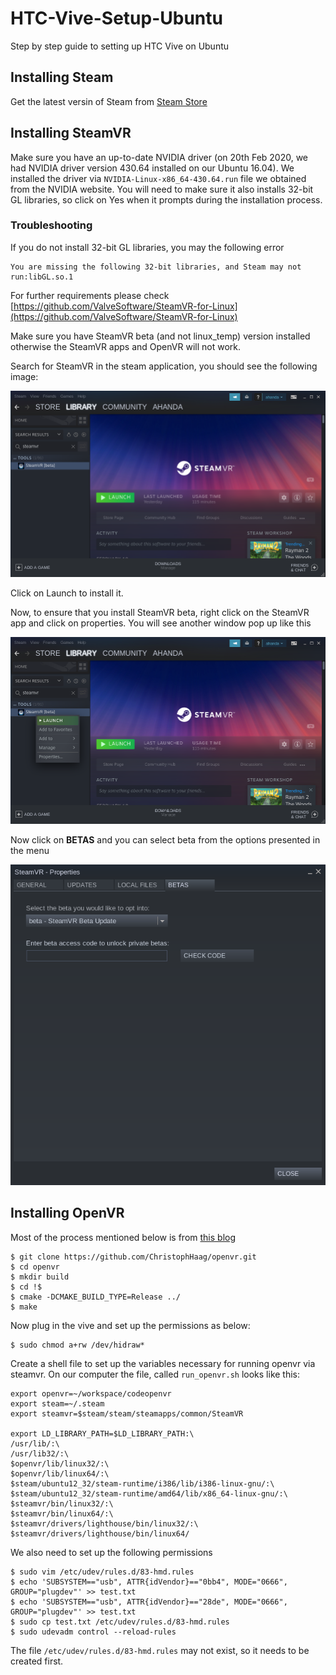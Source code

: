 # HTC-Vive-Setup-Ubuntu
Step by step guide to setting up HTC Vive on Ubuntu

## Installing Steam

Get the latest versin of Steam from [Steam Store](https://www.steamvr.com/en/)

## Installing SteamVR 

Make sure you have an up-to-date NVIDIA driver (on 20th Feb 2020, we had NVIDIA driver version 430.64 installed on our Ubuntu 16.04). We installed the driver via `NVIDIA-Linux-x86_64-430.64.run` file we obtained from the NVIDIA website. You will need to make sure it also installs 32-bit GL libraries, so click on Yes when it prompts during the installation process.

### Troubleshooting
If you do not install 32-bit GL libraries, you may the following error 

```
You are missing the following 32-bit libraries, and Steam may not run:libGL.so.1
```


For further requirements please check [https://github.com/ValveSoftware/SteamVR-for-Linux](https://github.com/ValveSoftware/SteamVR-for-Linux)

Make sure you have SteamVR beta (and not linux_temp) version installed otherwise the SteamVR apps and OpenVR will not work. 

Search for SteamVR in the steam application, you should see the following image:

![SteamVR search](/images/steam_vr_search.png) 

Click on Launch to install it. 

Now, to ensure that you install SteamVR beta, right click on the SteamVR app and click on properties. You will see another window pop up like this 

![SteamVR properties](/images/steam_vr_properties.png) 

Now click on **BETAS** and you can select beta from the options presented in the menu 

![SteamVR Beta](/images/steam_vr_beta.png) 


## Installing OpenVR 

Most of the process mentioned below is from [this blog](https://celynwalters.github.io/Robotic-Telepresence/2016/10/19/Attempting-VR-in-Ubuntu/)

```
$ git clone https://github.com/ChristophHaag/openvr.git
$ cd openvr
$ mkdir build
$ cd !$
$ cmake -DCMAKE_BUILD_TYPE=Release ../
$ make

```

Now plug in the vive and set up the permissions as below: 

```
$ sudo chmod a+rw /dev/hidraw*
```

Create a shell file to set up the variables necessary for running openvr via steamvr. On our computer the file, called `run_openvr.sh` looks like this:

```
export openvr=~/workspace/codeopenvr
export steam=~/.steam
export steamvr=$steam/steam/steamapps/common/SteamVR

export LD_LIBRARY_PATH=$LD_LIBRARY_PATH:\
/usr/lib/:\
/usr/lib32/:\
$openvr/lib/linux32/:\
$openvr/lib/linux64/:\
$steam/ubuntu12_32/steam-runtime/i386/lib/i386-linux-gnu/:\
$steam/ubuntu12_32/steam-runtime/amd64/lib/x86_64-linux-gnu/:\
$steamvr/bin/linux32/:\
$steamvr/bin/linux64/:\
$steamvr/drivers/lighthouse/bin/linux32/:\
$steamvr/drivers/lighthouse/bin/linux64/
```

We also need to set up the following permissions 

```
$ sudo vim /etc/udev/rules.d/83-hmd.rules
$ echo 'SUBSYSTEM=="usb", ATTR{idVendor}=="0bb4", MODE="0666", GROUP="plugdev"' >> test.txt 
$ echo 'SUBSYSTEM=="usb", ATTR{idVendor}=="28de", MODE="0666", GROUP="plugdev"' >> test.txt
$ sudo cp test.txt /etc/udev/rules.d/83-hmd.rules
$ sudo udevadm control --reload-rules
```
The file `/etc/udev/rules.d/83-hmd.rules` may not exist, so it needs to be created first. 
